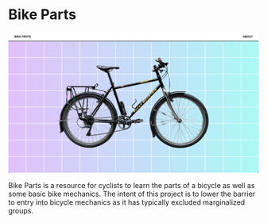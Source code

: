 # Bike Parts

![Bike against a gradient and white grid background](/readme-assets/bike-parts.png)

Bike Parts is a resource for cyclists to learn the parts of a bicycle as well as some basic bike mechanics. The intent of this project is to lower the barrier to entry into bicycle mechanics as it has typically excluded marginalized groups. 